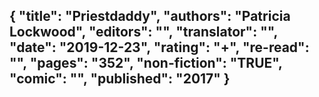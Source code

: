 {
 "title": "Priestdaddy",
 "authors": "Patricia Lockwood",
 "editors": "",
 "translator": "",
 "date": "2019-12-23",
 "rating": "+",
 "re-read": "",
 "pages": "352",
 "non-fiction": "TRUE",
 "comic": "",
 "published": "2017"
}
---

